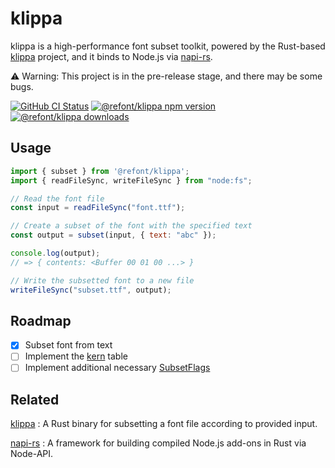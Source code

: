 # klippa

klippa is a high-performance font subset toolkit, powered by the Rust-based [klippa][klippa-link] project, and it binds to Node.js via  [napi-rs][napi-rs-link].

⚠️ Warning: This project is in the pre-release stage, and there may be some bugs.

<a href="https://github.com/junmer/klippa/actions"><img alt="GitHub CI Status" src="https://github.com/junmer/klippa/workflows/CI/badge.svg"></a>
<a href="https://www.npmjs.com/package/@refont/klippa"><img src="https://img.shields.io/npm/v/@refont/klippa.svg?sanitize=true" alt="@refont/klippa npm version"></a>
<a href="https://npmcharts.com/compare/@refont/klippa?minimal=true"><img src="https://img.shields.io/npm/dm/@refont/klippa.svg?sanitize=true" alt="@refont/klippa downloads"></a>

## Usage

```js
import { subset } from '@refont/klippa';
import { readFileSync, writeFileSync } from "node:fs";

// Read the font file
const input = readFileSync("font.ttf");

// Create a subset of the font with the specified text
const output = subset(input, { text: "abc" });

console.log(output);
// => { contents: <Buffer 00 01 00 ...> }

// Write the subsetted font to a new file
writeFileSync("subset.ttf", output);
```

## Roadmap

- [x] Subset font from text
- [ ] Implement the [kern](https://developer.apple.com/fonts/TrueType-Reference-Manual/RM06/Chap6kern.html) table
- [ ] Implement additional necessary [SubsetFlags](https://github.com/googlefonts/fontations/blob/main/klippa/src/lib.rs#L59)

## Related

[klippa][klippa-link] : A Rust binary for subsetting a font file according to provided input.

[napi-rs][napi-rs-link] : A framework for building compiled Node.js add-ons in Rust via Node-API.

[klippa-link]: https://github.com/googlefonts/fontations/tree/main/klippa

[napi-rs-link]: https://github.com/napi-rs/napi-rs
